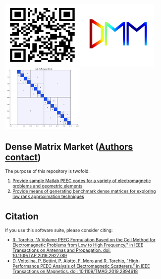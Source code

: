 <img src="docs/qrcode.png" width="240" height="200"><img src="docs/dmm.png" width="240" height="200"><img src="docs/hss.png" width="240" height="200"> 
# Dense Matrix Market ([Authors contact](docs/contacts.md)) 

The purpose of this repository is twofold:

1. [Provide sample Matlab PEEC codes for a variety of electromagnetic problems and geometric elements](docs/sample.md)
2. [Provide means of generating benchmark dense matrices for exploring low rank approximation techniques](docs/dense.md)

# Citation
If you use this software suite, please consider citing:
* [R. Torchio, "A Volume PEEC Formulation Based on the Cell Method for Electromagnetic Problems from Low to High Frequency," in IEEE Transactions on Antennas and Propagation. doi: 10.1109/TAP.2019.2927789](http://ieeexplore.ieee.org/stamp/stamp.jsp?tp=&arnumber=8764572&isnumber=4907023)
* [D. Voltolina, P. Bettini, P. Alotto, F. Moro and R. Torchio, "High-Performance PEEC Analysis of Electromagnetic Scatterers," in IEEE Transactions on Magnetics. doi: 10.1109/TMAG.2019.2894618](http://ieeexplore.ieee.org/stamp/stamp.jsp?tp=&arnumber=8638854&isnumber=8716604)
